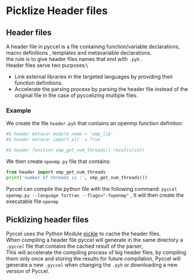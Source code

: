 # Picklize Header files

## Header files

A header file in pyccel is a file containing function/variable declarations, macro definitions , templates and metavariable declarations.\
the rule is to give header files names that end with `.pyh` .\
Header files serve two purposes:\
- Link external libraries in the targeted languages by providing their function definitions.
- Accelerate the parsing process by parsing the header file instead of the original file in the case of pyccelizing multiple files.

### Example
We create the file `header.pyh` that contains an openmp function definiton:

```python
#$ header metavar module_name = 'omp_lib'
#$ header metavar import_all  = True

#$ header function omp_get_num_threads() results(int)
```
We then create `openmp.py` file that contains:

```python
from header import omp_get_num_threads
print('number of threads is :', omp_get_num_threads())
```
Pyccel can compile the python file with the following command: `pyccel openmp.py --language fortran --flags="-fopenmp"`
, It will then create the executable file `openmp`

## Picklizing header files
Pyccel uses the Python Module [pickle](https://docs.python.org/3/library/pickle.html) to cache the header files.\
When compiling a header file pyccel will generate in the same directory a `.pyccel` file that contains the cached result of the parser,\
This will accelerate the compiling process of big header files, by compiling them only once and storing the results for future compilation, Pyccel will generate a new
`.pyccel` when changing the `.pyh` or downloading a new version of Pyccel.
